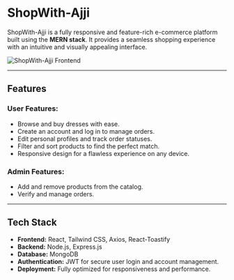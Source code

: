 # ShopWith-Ajji

ShopWith-Ajji is a fully responsive and feature-rich e-commerce platform built using the **MERN stack**. It provides a seamless shopping experience with an intuitive and visually appealing interface.

![ShopWith-Ajji Frontend](./ShopWithAjji.png)

---

## Features

### User Features:
- Browse and buy dresses with ease.
- Create an account and log in to manage orders.
- Edit personal profiles and track order statuses.
- Filter and sort products to find the perfect match.
- Responsive design for a flawless experience on any device.

### Admin Features:
- Add and remove products from the catalog.
- Verify and manage orders.

---

## Tech Stack
- **Frontend:** React, Tailwind CSS, Axios, React-Toastify
- **Backend:** Node.js, Express.js
- **Database:** MongoDB
- **Authentication:** JWT for secure user login and account management.
- **Deployment:** Fully optimized for responsiveness and performance.

